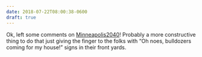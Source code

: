 ```yaml
---
date: 2018-07-22T08:00:38-0600
draft: true
---
```




Ok, left some comments on [Minneapolis2040](http://minneapolis2040.com)! Probably a more constructive thing to do that just giving the finger to the folks with “Oh noes, bulldozers coming for my house!” signs in their front yards.



